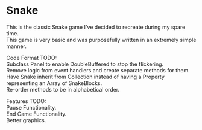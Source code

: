 Snake
=========

This is the classic Snake game I've decided to recreate during my spare time.<br />
This game is very basic and was purposefully written in an extremely simple manner.<br />

Code Format TODO:<br />
Subclass Panel to enable DoubleBuffered to stop the flickering.<br />
Remove logic from event handlers and create separate methods for them.<br />
Have Snake inherit from Collection instead of having a Property representing an Array of SnakeBlocks.<br />
Re-order methods to be in alphabetical order.

Features TODO:<br />
Pause Functionality.<br />
End Game Functionality.<br />
Better graphics.
